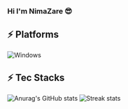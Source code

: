### Hi I'm NimaZare 😎

## ⚡ Platforms

![Windows](https://img.shields.io/badge/Windows-0078D6?style=for-the-badge&logo=windows&logoColor=white)

## ⚡ Tec Stacks

![Anurag's GitHub stats](https://github-readme-stats-git-masterrstaa-rickstaa.vercel.app/api?username=NimaZare&theme=cobalt2&show_icons=true&card_width=495px)
![Streak stats](https://github-readme-streak-stats.herokuapp.com/?user=NimaZare&show_icons=true&theme=tokyonight)  

